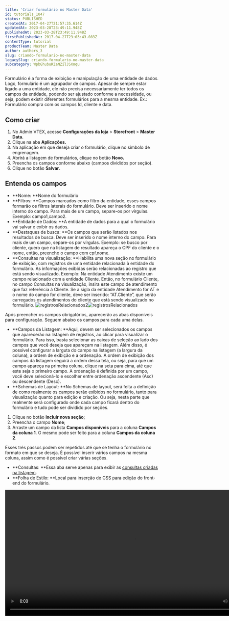 ```yaml
---
title: 'Criar formulário no Master Data'
id: tutorials_1047
status: PUBLISHED
createdAt: 2017-04-27T21:57:35.614Z
updatedAt: 2023-03-28T23:49:11.948Z
publishedAt: 2023-03-28T23:49:11.948Z
firstPublishedAt: 2017-04-27T23:03:43.083Z
contentType: tutorial
productTeam: Master Data
author: authors_3
slug: criando-formulario-no-master-data
legacySlug: criando-formulario-no-master-data
subcategory: WpbGhubuRZaNZilJSXnqu
---
```


Formulário é a forma de exibição e manipulação de uma entidade de dados. Logo, formulário é um agrupador de campos. Apesar de sempre estar ligado a uma entidade, ele não precisa necessariamente ter todos os campos da entidade, podendo ser ajustado conforme a necessidade, ou seja, podem existir diferentes formulários para a mesma entidade. Ex.: Formulário compra com os campos Id, cliente e data.

## Como criar

1. No Admin VTEX, acesse **Configurações da loja** > **Storefront** > **Master Data.**
2. Clique na aba **Aplicações.**
3. Na aplicação em que deseja criar o formulário, clique no símbolo de engrenagem.
4. Abrirá a listagem de formulários, clique no botão **Novo.**
5. Preencha os campos conforme abaixo (campos divididos por seção).
6. Clique no botão **Salvar.**

## Entenda os campos

- **Nome: **Nome do formulário
- **Filtros: **Campos marcados como filtro da entidade, esses campos formarão os filtros laterais do formulário. Deve ser inserido o nome interno do campo. Para mais de um campo, separe-os por vírgulas. Exemplo: campo1,campo2.
- **Entidade de Dados: **A entidade de dados para a qual o formulário vai salvar e exibir os dados. 
- **Destaques de busca: **Os campos que serão listados nos resultados de busca. Deve ser inserido o nome interno do campo. Para mais de um campo, separe-os por vírgulas. Exemplo: se busco por cliente, quero que na listagem de resultado apareça o CPF do cliente e o nome, então, preencho o campo com cpf,nome.
- **Consultas na visualização: **Habilita uma nova seção no formulário de exibição, com registros de uma entidade relacionada à entidade do formulário. As informações exibidas serão relacionadas ao registro que está sendo visualizado. Exemplo: Na entidade Atendimento existe um campo relacionado com a entidade Cliente. Então, no formulário Cliente, no campo Consultas na visualização, insira este campo de atendimento que faz referência à Cliente. Se a sigla da entidade Atendimento for AT e o nome do campo for cliente, deve ser inserido: “AT.Cliente”, que serão carregados os atendimentos do cliente que está sendo visualizado no formulário. ![registrosRelacionados2](//images.contentful.com/alneenqid6w5/2NrlYdzzR66Og4waCIekGe/e4d47ef3e257c749c09c0c9151383c45/registrosRelacionados2.png)![registrosRelacionados](//images.contentful.com/alneenqid6w5/3j6iBpbL7ao6soYaME4e2a/d80177bdf01586c97f1321c74c881ac3/registrosRelacionados-1.png)

Após preencher os campos obrigatórios, aparecerão as abas disponíveis para configuração. Seguem abaixo os campos para cada uma delas.

- **Campos da Listagem: **Aqui, devem ser selecionados os campos que aparecerão na listagem de registros, ao clicar para visualizar o formulário. Para isso, basta selecionar as caixas de seleção ao lado dos campos que você deseja que apareçam na listagem. Além disso, é possível configurar a larguta do campo na listagem (a largura da coluna), a ordem de exibição e a ordenação. A ordem de exibição dos campos da listagem seguirá a ordem dessa tela, ou seja, para que um campo apareça na primeira coluna, clique na seta para cima, até que este seja o primeiro campo. A ordenação é definida por um campo, você deve selecioná-lo e escolher entre ordenação ascendente (Asc) ou descendente (Desc).
- **Schemas de Layout: **No Schemas de layout, será feita a definição de como realmente os campos serão exibidos no formulário, tanto para visualização quanto para edição e criação. Ou seja, nesta parte que realmente será configurado onde cada campo ficará dentro do formulário e tudo pode ser dividido por seções.

1. Clique no botão **Incluir nova seção**;
2. Preencha o campo **Nome**;
3. Arraste um campo da lista **Campos disponíveis** para a coluna **Campos da coluna 1**. O mesmo pode ser feito para a coluna **Campos da coluna 2**. 

Esses três passos podem ser repetidos até que se tenha o formulário no formato em que se deseja. É possível inserir vários campos na mesma coluna, assim como é possível criar várias seções. 

- **Consultas: **Essa aba serve apenas para exibir as [consultas criadas na listagem](/pt/tutorial/criando-uma-consulta-personalizada-no-master-data/).
- **Folha de Estilo: **Local para inserção de CSS para edição do front-end do formulário.

<video class="wp-video-shortcode" id="video-1047-3" width="840" height="411" preload="metadata" controls="controls"><source type="video/mp4" src="//assets.contentful.com/alneenqid6w5/7oRARnBsVamuk8iQ0mogQa/438e55214f38f7f16634da4fbc238d68/CriandoFormulario-1.mp4?_=3" />[//assets.contentful.com/alneenqid6w5/7oRARnBsVamuk8iQ0mogQa/438e55214f38f7f16634da4fbc238d68/CriandoFormulario-1.mp4](//assets.contentful.com/alneenqid6w5/7oRARnBsVamuk8iQ0mogQa/438e55214f38f7f16634da4fbc238d68/CriandoFormulario-1.mp4 "//assets.contentful.com/alneenqid6w5/7oRARnBsVamuk8iQ0mogQa/438e55214f38f7f16634da4fbc238d68/CriandoFormulario-1.mp4")</video>
